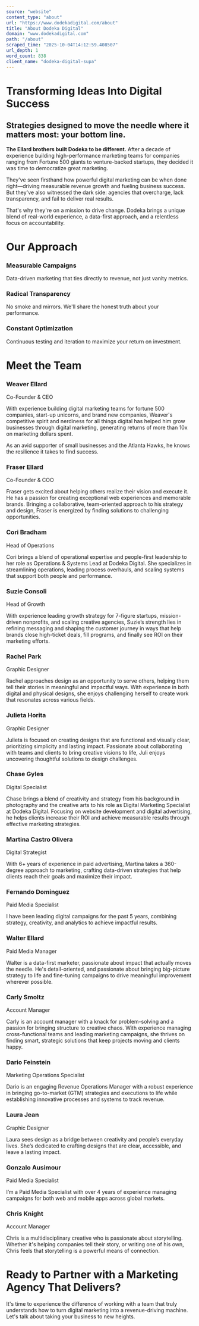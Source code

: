 ```yaml
---
source: "website"
content_type: "about"
url: "https://www.dodekadigital.com/about"
title: "About Dodeka Digital"
domain: "www.dodekadigital.com"
path: "/about"
scraped_time: "2025-10-04T14:12:59.408507"
url_depth: 1
word_count: 838
client_name: "dodeka-digital-supa"
---
```


# Transforming Ideas Into Digital Success

## Strategies designed to move the needle where it matters most: your bottom line.

**The Ellard brothers built Dodeka to be different.** After a decade of experience building high-performance marketing teams for companies ranging from Fortune 500 giants to venture-backed startups, they decided it was time to democratize great marketing.

They've seen firsthand how powerful digital marketing can be when done right—driving measurable revenue growth and fueling business success. But they've also witnessed the dark side: agencies that overcharge, lack transparency, and fail to deliver real results.

That's why they're on a mission to drive change. Dodeka brings a unique blend of real-world experience, a data-first approach, and a relentless focus on accountability.

# Our Approach

### Measurable Campaigns

Data-driven marketing that ties directly to revenue, not just vanity metrics.

### Radical Transparency

No smoke and mirrors. We'll share the honest truth about your performance.

### Constant Optimization

Continuous testing and iteration to maximize your return on investment.

# Meet the Team

### Weaver Ellard

Co-Founder & CEO

With experience building digital marketing teams for fortune 500 companies, start-up unicorns, and brand new companies, Weaver's competitive spirit and nerdiness for all things digital has helped him grow businesses through digital marketing, generating returns of more than 10x on marketing dollars spent.

As an avid supporter of small businesses and the Atlanta Hawks, he knows the resilience it takes to find success.

### Fraser Ellard

Co-Founder & COO

Fraser gets excited about helping others realize their vision and execute it. He has a passion for creating exceptional web experiences and memorable brands. Bringing a collaborative, team-oriented approach to his strategy and design, Fraser is energized by finding solutions to challenging opportunities.

### Cori Bradham

Head of Operations

Cori brings a blend of operational expertise and people-first leadership to her role as Operations & Systems Lead at Dodeka Digital. She specializes in streamlining operations, leading process overhauls, and scaling systems that support both people and performance.

### Suzie Consoli

Head of Growth

With experience leading growth strategy for 7-figure startups, mission-driven nonprofits, and scaling creative agencies, Suzie’s strength lies in refining messaging and shaping the customer journey in ways that help brands close high-ticket deals, fill programs, and finally see ROI on their marketing efforts.

### Rachel Park

Graphic Designer

Rachel approaches design as an opportunity to serve others, helping them tell their stories in meaningful and impactful ways. With experience in both digital and physical designs, she enjoys challenging herself to create work that resonates across various fields.

### Julieta Horita

Graphic Designer

Julieta is focused on creating designs that are functional and visually clear, prioritizing simplicity and lasting impact. Passionate about collaborating with teams and clients to bring creative visions to life, Juli enjoys uncovering thoughtful solutions to design challenges.

### Chase Gyles

Digital Specialist

Chase brings a blend of creativity and strategy from his background in photography and the creative arts to his role as Digital Marketing Specialist at Dodeka Digital. Focusing on website development and digital advertising, he helps clients increase their ROI and achieve measurable results through effective marketing strategies.

### Martina Castro Olivera

Digital Strategist

With 6+ years of experience in paid advertising, Martina takes a 360-degree approach to marketing, crafting data-driven strategies that help clients reach their goals and maximize their impact.

### Fernando Dominguez

Paid Media Specialist

I have been leading digital campaigns for the past 5 years, combining strategy, creativity, and analytics to achieve impactful results.

### Walter Ellard

Paid Media Manager

Walter is a data-first marketer, passionate about impact that actually moves the needle. He's detail-oriented, and passionate about bringing big-picture strategy to life and fine-tuning campaigns to drive meaningful improvement wherever possible.

### Carly Smoltz

Account Manager

Carly is an account manager with a knack for problem-solving and a passion for bringing structure to creative chaos. With experience managing cross-functional teams and leading marketing campaigns, she thrives on finding smart, strategic solutions that keep projects moving and clients happy.

### Dario Feinstein

Marketing Operations Specialist

Dario is an engaging Revenue Operations Manager with a robust experience in bringing go-to-market (GTM) strategies and executions to life while establishing innovative processes and systems to track revenue.

### Laura Jean

Graphic Designer

Laura sees design as a bridge between creativity and people’s everyday lives. She’s dedicated to crafting designs that are clear, accessible, and leave a lasting impact.

### Gonzalo Ausimour

Paid Media Specialist

I’m a Paid Media Specialist with over 4 years of experience managing campaigns for both web and mobile apps across global markets.

### Chris Knight

Account Manager

Chris is a multidisciplinary creative who is passionate about storytelling. Whether it's helping companies tell their story, or writing one of his own, Chris feels that storytelling is a powerful means of connection.

# Ready to Partner with a Marketing Agency That Delivers?

It's time to experience the difference of working with a team that truly understands how to turn digital marketing into a revenue-driving machine. Let's talk about taking your business to new heights.